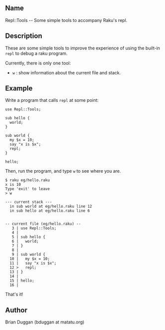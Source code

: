 ## Name

Repl::Tools -- Some simple tools to accompany Raku's repl.

## Description

These are some simple tools to improve the experience of using
the built-in `repl` to debug a raku program.

Currently, there is only one tool:

*  `w` : show information about the current file and stack.

## Example

Write a program that calls `repl` at some point:

```
use Repl::Tools;

sub hello {
  world;
}

sub world {
  my $x = 10;
  say "x is $x";
  repl;
}

hello;
```

Then, run the program, and type `w` to see where you are.

```
$ raku eg/hello.raku
x is 10
Type 'exit' to leave
> w

--- current stack ---
  in sub world at eg/hello.raku line 12
  in sub hello at eg/hello.raku line 6


-- current file (eg/hello.raku) --
   3 | use Repl::Tools;
   4 |
   5 | sub hello {
   6 |   world;
   7 | }
   8 |
   9 | sub world {
  10 |   my $x = 10;
  11 |   say "x is $x";
  12 >   repl;
  13 | }
  14 |
  15 | hello;
  16 |
```

That's it!

## Author

Brian Duggan (bduggan at matatu.org)

